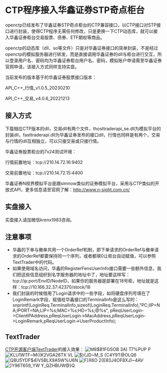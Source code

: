 # CTP程序接入华鑫证券STP奇点柜台

openctp已经发布了华鑫证券STP奇点柜台的CTP兼容接口，以CTP接口对STP接口进行封装，使得CTP程序无需任何修改，只是更换一下CTP动态库，就可以接入华鑫证券柜台交易股票、债券、ETF期权等商品。

openctp的动态库（dll、so等文件）只是对华鑫证券接口的简单封装，不是经过openctp的模拟服务器进行转发，而是直接调用华鑫证券的dll与柜台进行交互，所以登录用户名、密码均为华鑫证券柜台用户名、密码，模拟账户申请需至华鑫证券官网申请，该接入方式同样支持实盘。

当前发布的版本基于的华鑫证券股票接口版本：

API_C++_行情_v1.0.5_20230210

API_C++_交易_v4.0.6_20221213

## 接入方式
下载相应CTP版本的dll，交易dll有两个文件，thosttraderapi_se.dll为模拟平台的封装dll，fasttraderapi.dll为华鑫证券发布的接口dll，行情也同样是有两个，交易与行情的dll互相独立，可以只接交易或只接行情。

华鑫证券股票柜台的7x24测试环境：

行情前置地址：tcp://210.14.72.16:9402

交易前置地址：tcp://210.14.72.15:4400

华鑫证券N视界模拟平台是跟simnow类似的证券模拟平台，采用与CTP类似的开放式API，更多信息请至官网了解：http://www.n-sight.com.cn/

## 实盘接入
实盘接入请加微信krenx1983咨询。

## 注意事项
- 华鑫的下单与撤单共用一个OrderRef机制，即下单请求的OrderRef与撤单请求的OrderRef都要保持同一个序列，或者都填0让柜台自动赋值，可以参照TextTrader中的代码。
- 如果使用域名访问，华鑫的RegisterFensUserInfo接口需要一些额外信息，我们把这些信息组织到名字服务器的地址中了，地址要这样写：tcp://ip:port/EnvID/NodeID，如果你的服务器是部署在18号柜，地址就是这样：tcp://10.166.32.37:42370/stock/18
- 我们封装的时候借用了Login请求中的一些字段，如将硬盘序列号填在了LoginRemark字段，赋值给华鑫接口的TerminalInfo是这么写的：snprintf(LoginReq.TerminalInfo,sizeof(LoginReq.TerminalInfo),"PC;IIP=NA;IPORT=NA;LIP=%s;MAC=%s;HD=%s;@%s", pReqUserLogin->ClientIPAddress,pReqUserLogin->MacAddress,pReqUserLogin->LoginRemark,pReqUserLogin->UserProductInfo);

## TextTrader
[CTP开源客户端TextTrader](https://github.com/krenx1983/TextTrader)的接入效果：
![M8$B1FGSOB 3A) T7%PUP P](https://user-images.githubusercontent.com/83346523/128633288-e70f2af9-7106-46a8-bda1-4859c61adf5b.png)
![KLU1WTF~M{{K2VGA28TX VL](https://user-images.githubusercontent.com/83346523/128633135-5173ffa0-762f-40a6-8cbd-74eae4105e06.png)
![$`}{JD~M_S {C4Y9T@O`LQ6](https://user-images.githubusercontent.com/83346523/128633324-471c81f8-8b56-47bb-a9f7-c52c7a1843c6.png)
![Q8U5YDF$4)VSBLX9A5W%U6N](https://user-images.githubusercontent.com/83346523/128633163-c7b532d9-6cbd-4abf-83fa-e9b34d59c112.png)
![F}X6O 2{E83J4OF8XJ)~4AV](https://user-images.githubusercontent.com/83346523/128633183-cf372e87-fa11-40cb-a34d-bc9c562b2bf7.png)
![)Y96T659_YW Y_QZHBUW@}Q](https://user-images.githubusercontent.com/83346523/128633169-94942480-c4bf-4e98-b554-2c3496c0956e.png)
